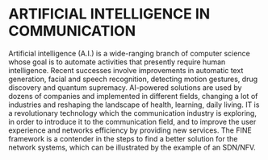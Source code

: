 # ARTIFICIAL INTELLIGENCE IN COMMUNICATION

Artificial intelligence (A.I.) is a wide-ranging branch of computer science whose goal is to automate activities that presently require human intelligence. Recent successes involve improvements in automatic text generation, facial and speech recognition, detecting motion gestures, drug discovery and quantum supremacy.  AI-powered solutions are used by dozens of companies and implemented in different fields, changing a lot of industries and reshaping the landscape of health, learning, daily living. IT is a  revolutionary technology which the communication industry is exploring, in order to introduce it to the communication field, and to improve the user experience and networks efficiency by providing new services. The FINE framework is a contender in the steps to find a better solution for the network systems, which can be illustrated by the example of an SDN/NFV.

